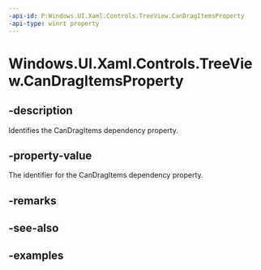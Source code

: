 ```yaml
---
-api-id: P:Windows.UI.Xaml.Controls.TreeView.CanDragItemsProperty
-api-type: winrt property
---
```


<!-- Property syntax.
public DependencyProperty CanDragItemsProperty { get; }
-->

# Windows.UI.Xaml.Controls.TreeView.CanDragItemsProperty

## -description

Identifies the CanDragItems dependency property.

## -property-value

The identifier for the CanDragItems dependency property.

## -remarks

## -see-also

## -examples

